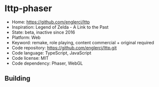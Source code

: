 # lttp-phaser

- Home: https://github.com/englercj/lttp
- Inspiration: Legend of Zelda - A Link to the Past
- State: beta, inactive since 2016
- Platform: Web
- Keyword: remake, role playing, content commercial + original required
- Code repository: https://github.com/englercj/lttp.git
- Code language: TypeScript, JavaScript
- Code license: MIT
- Code dependency: Phaser, WebGL

## Building
